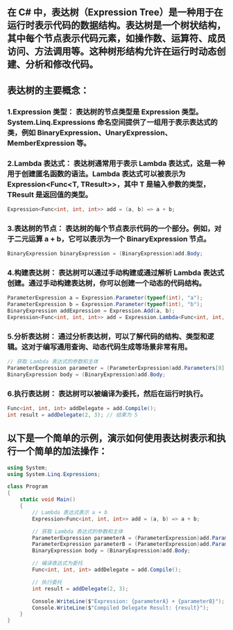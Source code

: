 ## 在 C# 中，表达树（Expression Tree）是一种用于在运行时表示代码的数据结构。表达树是一个树状结构，其中每个节点表示代码元素，如操作数、运算符、成员访问、方法调用等。这种树形结构允许在运行时动态创建、分析和修改代码。

## 表达树的主要概念：
### 1.Expression 类型： 表达树的节点类型是 Expression 类型。System.Linq.Expressions 命名空间提供了一组用于表示表达式的类，例如 BinaryExpression、UnaryExpression、MemberExpression 等。

### 2.Lambda 表达式： 表达树通常用于表示 Lambda 表达式，这是一种用于创建匿名函数的语法。Lambda 表达式可以被表示为 Expression<Func<T, TResult>>，其中 T 是输入参数的类型，TResult 是返回值的类型。
```c#
Expression<Func<int, int, int>> add = (a, b) => a + b;
```
### 3.表达树的节点： 表达树的每个节点表示代码的一个部分。例如，对于二元运算 a + b，它可以表示为一个 BinaryExpression 节点。
```c#
BinaryExpression binaryExpression = (BinaryExpression)add.Body;
```
### 4.构建表达树： 表达树可以通过手动构建或通过解析 Lambda 表达式创建。通过手动构建表达树，你可以创建一个动态的代码结构。
```C#
ParameterExpression a = Expression.Parameter(typeof(int), "a");
ParameterExpression b = Expression.Parameter(typeof(int), "b");
BinaryExpression addExpression = Expression.Add(a, b);
Expression<Func<int, int, int>> add = Expression.Lambda<Func<int, int, int>>(addExpression, a, b);
```
### 5.分析表达树： 通过分析表达树，可以了解代码的结构、类型和逻辑。这对于编写通用查询、动态代码生成等场景非常有用。
```C#
// 获取 Lambda 表达式的参数和主体
ParameterExpression parameter = (ParameterExpression)add.Parameters[0];
BinaryExpression body = (BinaryExpression)add.Body;
```
### 6.执行表达树： 表达树可以被编译为委托，然后在运行时执行。
```C#
Func<int, int, int> addDelegate = add.Compile();
int result = addDelegate(2, 3); // 结果为 5
```

## 以下是一个简单的示例，演示如何使用表达树表示和执行一个简单的加法操作：
```C#
using System;
using System.Linq.Expressions;

class Program
{
    static void Main()
    {
        // Lambda 表达式表示 a + b
        Expression<Func<int, int, int>> add = (a, b) => a + b;

        // 获取 Lambda 表达式的参数和主体
        ParameterExpression parameterA = (ParameterExpression)add.Parameters[0];
        ParameterExpression parameterB = (ParameterExpression)add.Parameters[1];
        BinaryExpression body = (BinaryExpression)add.Body;

        // 编译表达式为委托
        Func<int, int, int> addDelegate = add.Compile();

        // 执行委托
        int result = addDelegate(2, 3);

        Console.WriteLine($"Expression: {parameterA} + {parameterB}");
        Console.WriteLine($"Compiled Delegate Result: {result}");
    }
}
```
